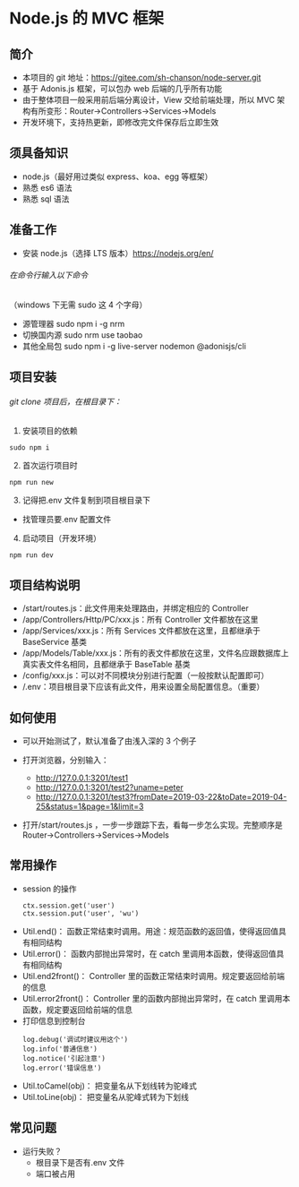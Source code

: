 # Node.js 的 MVC 框架

## 简介

- 本项目的 git 地址：https://gitee.com/sh-chanson/node-server.git
- 基于 Adonis.js 框架，可以包办 web 后端的几乎所有功能
- 由于整体项目一般采用前后端分离设计，View 交给前端处理，所以 MVC 架构有所变形：Router->Controllers->Services->Models
- 开发环境下，支持热更新，即修改完文件保存后立即生效

## 须具备知识

- node.js（最好用过类似 express、koa、egg 等框架）
- 熟悉 es6 语法
- 熟悉 sql 语法

## 准备工作

- 安装 node.js（选择 LTS 版本）https://nodejs.org/en/

###### 在命令行输入以下命令

（windows 下无需 sudo 这 4 个字母）

- 源管理器
  sudo npm i -g nrm
- 切换国内源
  sudo nrm use taobao
- 其他全局包
  sudo npm i -g live-server nodemon @adonisjs/cli

## 项目安装

###### git clone 项目后，在根目录下：

1. 安装项目的依赖

```
sudo npm i
```

2. 首次运行项目时

```
npm run new
```

3. 记得把.env 文件复制到项目根目录下

- 找管理员要.env 配置文件

4. 启动项目（开发环境）

```
npm run dev
```

## 项目结构说明

- /start/routes.js：此文件用来处理路由，并绑定相应的 Controller
- /app/Controllers/Http/PC/xxx.js：所有 Controller 文件都放在这里
- /app/Services/xxx.js：所有 Services 文件都放在这里，且都继承于 BaseService 基类
- /app/Models/Table/xxx.js：所有的表文件都放在这里，文件名应跟数据库上真实表文件名相同，且都继承于 BaseTable 基类
- /config/xxx.js：可以对不同模块分别进行配置（一般按默认配置即可）
- /.env：项目根目录下应该有此文件，用来设置全局配置信息。（重要）

## 如何使用

- 可以开始测试了，默认准备了由浅入深的 3 个例子
- 打开浏览器，分别输入：

  - http://127.0.0.1:3201/test1
  - http://127.0.0.1:3201/test2?uname=peter
  - http://127.0.0.1:3201/test3?fromDate=2019-03-22&toDate=2019-04-25&status=1&page=1&limit=3

- 打开/start/routes.js ，一步一步跟踪下去，看每一步怎么实现。完整顺序是 Router->Controllers->Services->Models

## 常用操作

- session 的操作
  ```
  ctx.session.get('user')
  ctx.session.put('user', 'wu')
  ```
- Util.end()：
  函数正常结束时调用。用途：规范函数的返回值，使得返回值具有相同结构
- Util.error()：
  函数内部抛出异常时，在 catch 里调用本函数，使得返回值具有相同结构
- Util.end2front()：
  Controller 里的函数正常结束时调用。规定要返回给前端的信息
- Util.error2front()：
  Controller 里的函数内部抛出异常时，在 catch 里调用本函数，规定要返回给前端的信息
- 打印信息到控制台
  ```
  log.debug('调试时建议用这个')
  log.info('普通信息')
  log.notice('引起注意')
  log.error('错误信息')
  ```
- Util.toCamel(obj)：
  把变量名从下划线转为驼峰式
- Util.toLine(obj)：
  把变量名从驼峰式转为下划线

## 常见问题

- 运行失败？
  - 根目录下是否有.env 文件
  - 端口被占用
